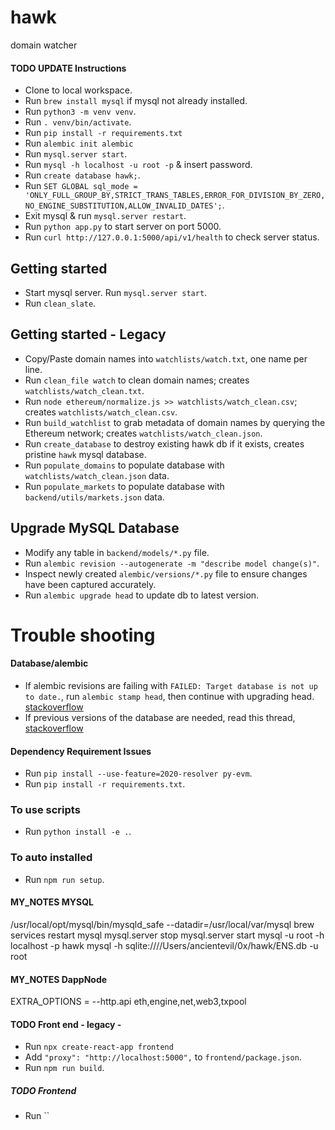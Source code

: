 # hawk
domain watcher

#### TODO UPDATE Instructions
- Clone to local workspace.
- Run `brew install mysql` if mysql not already installed.
- Run `python3 -m venv venv`.
- Run `. venv/bin/activate`.
- Run `pip install -r requirements.txt`
- Run `alembic init alembic`
- Run `mysql.server start`.
- Run `mysql -h localhost -u root -p` & insert password.
- Run `create database hawk;`.
- Run `SET GLOBAL sql_mode = 'ONLY_FULL_GROUP_BY,STRICT_TRANS_TABLES,ERROR_FOR_DIVISION_BY_ZERO,NO_ENGINE_SUBSTITUTION,ALLOW_INVALID_DATES';`.
- Exit mysql & run `mysql.server restart`.
- Run `python app.py` to start server on port 5000.
- Run `curl http://127.0.0.1:5000/api/v1/health` to check server status.


## Getting started
- Start mysql server. Run `mysql.server start`.
- Run `clean_slate`.


## Getting started - Legacy
- Copy/Paste domain names into `watchlists/watch.txt`, one name per line.
- Run `clean_file watch` to clean domain names; creates `watchlists/watch_clean.txt`.
- Run `node ethereum/normalize.js >> watchlists/watch_clean.csv`; creates `watchlists/watch_clean.csv`.
- Run `build_watchlist` to grab metadata of domain names by querying the Ethereum network; creates `watchlists/watch_clean.json`.
- Run `create_database` to destroy existing hawk db if it exists, creates pristine `hawk` mysql database.
- Run `populate_domains` to populate database with `watchlists/watch_clean.json` data.
- Run `populate_markets` to populate database with `backend/utils/markets.json` data.


## Upgrade MySQL Database
- Modify any table in `backend/models/*.py` file.
- Run `alembic revision --autogenerate -m "describe model change(s)"`.
- Inspect newly created `alembic/versions/*.py` file to ensure changes have been captured accurately.
- Run `alembic upgrade head` to update db to latest version.

# Trouble shooting
#### Database/alembic
- If alembic revisions are failing with `FAILED: Target database is not up to date.`, run `alembic stamp head`, then continue with upgrading head. [stackoverflow](https://stackoverflow.com/questions/17768940/target-database-is-not-up-to-date)
- If previous versions of the database are needed, read this thread, [stackoverflow](https://stackoverflow.com/questions/48242324/undo-last-alembic-migration)

#### Dependency Requirement Issues
- Run `pip install --use-feature=2020-resolver py-evm`.
- Run `pip install -r requirements.txt`.



### To use scripts
- Run `python install -e .`.

### To auto installed
- Run `npm run setup`.


#### MY_NOTES MYSQL
/usr/local/opt/mysql/bin/mysqld_safe --datadir=/usr/local/var/mysql
brew services restart mysql
mysql.server stop
mysql.server start
mysql -u root -h localhost -p hawk
mysql -h sqlite:////Users/ancientevil/0x/hawk/ENS.db -u root

#### MY_NOTES DappNode
EXTRA_OPTIONS = --http.api eth,engine,net,web3,txpool


#### TODO Front end - legacy - 
- Run `npx create-react-app frontend`
- Add `"proxy": "http://localhost:5000",` to `frontend/package.json`.
- Run `npm run build`.

##### TODO Frontend
- Run ``